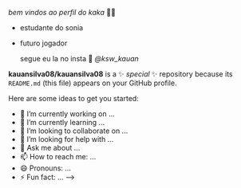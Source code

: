 _bem vindos ao perfil do kaka_ 🖤💙
- estudante do sonia
- futuro jogador

  segue eu la no insta 🥇
  _@ksw_kauan_
  
**kauansilva08/kauansilva08** is a ✨ _special_ ✨ repository because its `README.md` (this file) appears on your GitHub profile.

Here are some ideas to get you started:

- 🔭 I’m currently working on ...
- 🌱 I’m currently learning ...
- 👯 I’m looking to collaborate on ...
- 🤔 I’m looking for help with ...
- 💬 Ask me about ...
- 📫 How to reach me: ...
- 😄 Pronouns: ...
- ⚡ Fun fact: ...
-->
